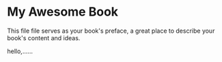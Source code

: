 # My Awesome Book

This file file serves as your book's preface, a great place to describe your book's content and ideas.

hello,......

